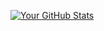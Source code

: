 [![Your GitHub Stats](https://github-readme-stats.vercel.app/api?username=4lpine&show_icons=true&hide_title=true&hide=contribs,prs)](https://github.com/4lpine)
